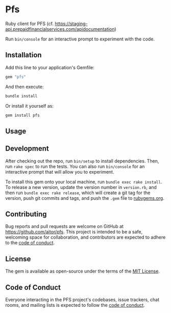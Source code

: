 # Pfs

Ruby client for PFS (cf. <https://staging-api.prepaidfinancialservices.com/apidocumentation>)

Run `bin/console` for an interactive prompt to experiment with the code.

## Installation

Add this line to your application's Gemfile:

```ruby
gem "pfs"
```

And then execute:

```sh
bundle install
```

Or install it yourself as:

```sh
gem install pfs
```

## Usage

## Development

After checking out the repo, run `bin/setup` to install dependencies. Then, run `rake spec` to run the tests. You can also run `bin/console` for an interactive prompt that will allow you to experiment.

To install this gem onto your local machine, run `bundle exec rake install`. To release a new version, update the version number in `version.rb`, and then run `bundle exec rake release`, which will create a git tag for the version, push git commits and tags, and push the `.gem` file to [rubygems.org](https://rubygems.org).

## Contributing

Bug reports and pull requests are welcome on GitHub at <https://github.com/aitor/pfs>. This project is intended to be a safe, welcoming space for collaboration, and contributors are expected to adhere to the [code of conduct](https://github.com/aitor/pfs/blob/master/CODE_OF_CONDUCT.md).

## License

The gem is available as open-source under the terms of the [MIT License](https://opensource.org/licenses/MIT).

## Code of Conduct

Everyone interacting in the PFS project's codebases, issue trackers, chat rooms, and mailing lists is expected to follow the [code of conduct](https://github.com/aitor/pfs/blob/master/CODE_OF_CONDUCT.md).
